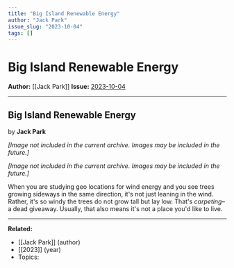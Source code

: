 ```yaml
---
title: "Big Island Renewable Energy"
author: "Jack Park"
issue_slug: "2023-10-04"
tags: []
---
```


# Big Island Renewable Energy

**Author:** [[Jack Park]]
**Issue:** [2023-10-04](https://plex.collectivesensecommons.org/2023-10-04/)

---

## Big Island Renewable Energy
by **Jack Park**

*[Image not included in the current archive. Images may be included in the future.]*

*[Image not included in the current archive. Images may be included in the future.]*

When you are studying geo locations for wind energy and you see trees growing sideways in the same direction, it's not just leaning in the wind. Rather, it's so windy the trees do not grow tall but lay low. That's *carpeting*–a dead giveaway. Usually, that also means it's not a place you'd like to live.

---

**Related:**
- [[Jack Park]] (author)
- [[2023]] (year)
- Topics: 

